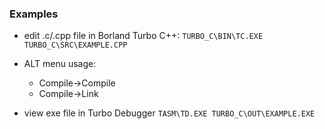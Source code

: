 ### Examples

* edit .c/.cpp file in Borland Turbo C++:
`TURBO_C\BIN\TC.EXE TURBO_C\SRC\EXAMPLE.CPP`  
* ALT menu usage:
  - Compile->Compile
  - Compile->Link

* view exe file in Turbo Debugger
`TASM\TD.EXE TURBO_C\OUT\EXAMPLE.EXE`
